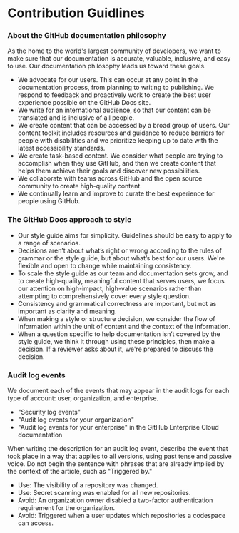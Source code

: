 # Contribution Guidlines

### About the GitHub documentation philosophy

As the home to the world's largest community of developers, we want to make sure that our documentation is accurate, valuable, inclusive, and easy to use. Our documentation philosophy leads us toward these goals.

 * We advocate for our users. This can occur at any point in the documentation process, from planning to writing to publishing. We respond to feedback and proactively work to create the best user experience possible on the GitHub Docs site.
* We write for an international audience, so that our content can be translated and is inclusive of all people.
* We create content that can be accessed by a broad group of users. Our content toolkit includes resources and guidance to reduce barriers for people with disabilities and we prioritize keeping up to date with the latest accessibility standards.
* We create task-based content. We consider what people are trying to accomplish when they use GitHub, and then we create content that helps them achieve their goals and discover new possibilities.
* We collaborate with teams across GitHub and the open source community to create high-quality content.
* We continually learn and improve to curate the best experience for people using GitHub.

### The GitHub Docs approach to style

* Our style guide aims for simplicity. Guidelines should be easy to apply to a range of scenarios.
* Decisions aren’t about what’s right or wrong according to the rules of grammar or the style guide, but about what’s best for our users. We're flexible and open to change while maintaining consistency.
* To scale the style guide as our team and documentation sets grow, and to create high-quality, meaningful content that serves users, we focus our attention on high-impact, high-value scenarios rather than attempting to comprehensively cover every style question.
* Consistency and grammatical correctness are important, but not as important as clarity and meaning.
* When making a style or structure decision, we consider the flow of information within the unit of content and the context of the information.
* When a question specific to help documentation isn’t covered by the style guide, we think it through using these principles, then make a decision. If a reviewer asks about it, we're prepared to discuss the decision.

### Audit log events

We document each of the events that may appear in the audit logs for each type of account: user, organization, and enterprise.

* "Security log events"
* "Audit log events for your organization"
* "Audit log events for your enterprise" in the GitHub Enterprise Cloud documentation

When writing the description for an audit log event, describe the event that took place in a way that applies to all versions, using past tense and passive voice. Do not begin the sentence with phrases that are already implied by the context of the article, such as "Triggered by."

* Use: The visibility of a repository was changed.
* Use: Secret scanning was enabled for all new repositories.
* Avoid: An organization owner disabled a two-factor authentication requirement for the organization.
* Avoid: Triggered when a user updates which repositories a codespace can access.

